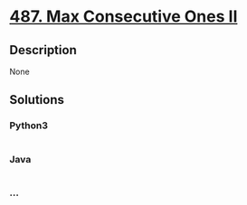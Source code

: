 # [487. Max Consecutive Ones II](https://leetcode.com/problems/max-consecutive-ones-ii)

## Description
None


## Solutions


### Python3

```python

```

### Java

```java

```

### ...
```

```
